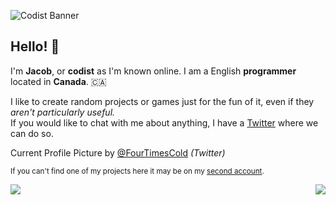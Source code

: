 ![Codist Banner](https://user-images.githubusercontent.com/50346006/208357706-5d3061ef-8f16-4023-8687-a98ad9e6b604.png)

## Hello! 👋

I'm **Jacob**, or **codist** as I'm known online. I am a English **programmer** located in **Canada**. 🇨🇦

I like to create random projects or games just for the fun of it, even if they *aren't particularly useful.*\
If you would like to chat with me about anything, I have a [Twitter](https://twitter.com/ImCodist) where we can do so.

Current Profile Picture by [@FourTimesCold](https://twitter.com/FourTimesCold) *(Twitter)*

<sub>If you can't find one of my projects here it may be on my [second account](https://github.com/ImCod2st).</sub>

<p>
  <a href="https://skillicons.dev" alt="Programming Skills">
    <img src="https://skillicons.dev/icons?i=py,java,cpp" align="left"/>
  </a>
</p>

<p>
  <a href="https://skillicons.dev" alt="Game Development Skills">
    <img src="https://skillicons.dev/icons?i=godot,gamemakerstudio" align="right"/>
  </a>
</p>

